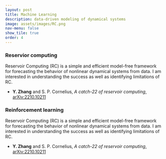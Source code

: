 ```yaml
---
layout: post
title: Machine Learning
description: data-driven modeling of dynamical systems
image: assets/images/RC.png
nav-menu: false
show_tile: true
order: 4
---
```


### Reservior computing
Reservoir Computing (RC) is a simple and efficient model-free framework for forecasting the behavior of nonlinear dynamical systems from data. I am interested in understanding the success as well as identifying limitations of RC.

* **Y. Zhang** and S. P. Cornelius, *A catch-22 of reservoir computing*, [arXiv:2210.10211](https://doi.org/10.48550/arXiv.2210.10211)

### Reinforcement learning
Reservoir Computing (RC) is a simple and efficient model-free framework for forecasting the behavior of nonlinear dynamical systems from data. I am interested in understanding the success as well as identifying limitations of RC.

* **Y. Zhang** and S. P. Cornelius, *A catch-22 of reservoir computing*, [arXiv:2210.10211](https://doi.org/10.48550/arXiv.2210.10211)
